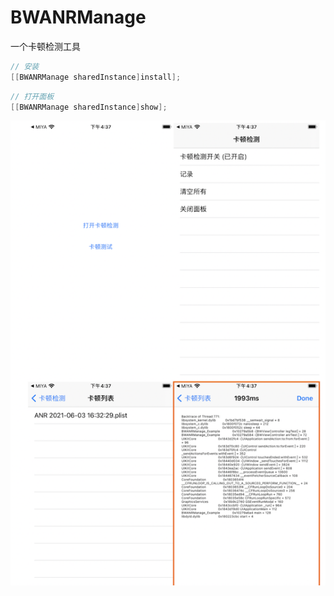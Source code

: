# BWANRManage

一个卡顿检测工具

```objective-c
// 安装	
[[BWANRManage sharedInstance]install];
```

```objective-c
// 打开面板
[[BWANRManage sharedInstance]show];
```
![read](./imgs/read.png)

